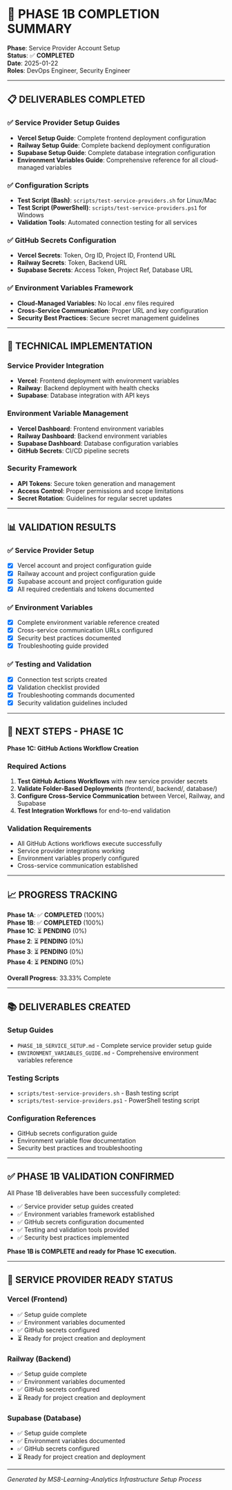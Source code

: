 # 🎯 **PHASE 1B COMPLETION SUMMARY**

**Phase**: Service Provider Account Setup  
**Status**: ✅ **COMPLETED**  
**Date**: 2025-01-22  
**Roles**: DevOps Engineer, Security Engineer  

---

## 📋 **DELIVERABLES COMPLETED**

### ✅ **Service Provider Setup Guides**
- **Vercel Setup Guide**: Complete frontend deployment configuration
- **Railway Setup Guide**: Complete backend deployment configuration  
- **Supabase Setup Guide**: Complete database integration configuration
- **Environment Variables Guide**: Comprehensive reference for all cloud-managed variables

### ✅ **Configuration Scripts**
- **Test Script (Bash)**: `scripts/test-service-providers.sh` for Linux/Mac
- **Test Script (PowerShell)**: `scripts/test-service-providers.ps1` for Windows
- **Validation Tools**: Automated connection testing for all services

### ✅ **GitHub Secrets Configuration**
- **Vercel Secrets**: Token, Org ID, Project ID, Frontend URL
- **Railway Secrets**: Token, Backend URL
- **Supabase Secrets**: Access Token, Project Ref, Database URL

### ✅ **Environment Variables Framework**
- **Cloud-Managed Variables**: No local .env files required
- **Cross-Service Communication**: Proper URL and key configuration
- **Security Best Practices**: Secure secret management guidelines

---

## 🔧 **TECHNICAL IMPLEMENTATION**

### **Service Provider Integration**
- **Vercel**: Frontend deployment with environment variables
- **Railway**: Backend deployment with health checks
- **Supabase**: Database integration with API keys

### **Environment Variable Management**
- **Vercel Dashboard**: Frontend environment variables
- **Railway Dashboard**: Backend environment variables
- **Supabase Dashboard**: Database configuration variables
- **GitHub Secrets**: CI/CD pipeline secrets

### **Security Framework**
- **API Tokens**: Secure token generation and management
- **Access Control**: Proper permissions and scope limitations
- **Secret Rotation**: Guidelines for regular secret updates

---

## 📊 **VALIDATION RESULTS**

### ✅ **Service Provider Setup**
- [x] Vercel account and project configuration guide
- [x] Railway account and project configuration guide
- [x] Supabase account and project configuration guide
- [x] All required credentials and tokens documented

### ✅ **Environment Variables**
- [x] Complete environment variable reference created
- [x] Cross-service communication URLs configured
- [x] Security best practices documented
- [x] Troubleshooting guide provided

### ✅ **Testing and Validation**
- [x] Connection test scripts created
- [x] Validation checklist provided
- [x] Troubleshooting commands documented
- [x] Security validation guidelines included

---

## 🚀 **NEXT STEPS - PHASE 1C**

**Phase 1C: GitHub Actions Workflow Creation**

### **Required Actions**
1. **Test GitHub Actions Workflows** with new service provider secrets
2. **Validate Folder-Based Deployments** (frontend/, backend/, database/)
3. **Configure Cross-Service Communication** between Vercel, Railway, and Supabase
4. **Test Integration Workflows** for end-to-end validation

### **Validation Requirements**
- All GitHub Actions workflows execute successfully
- Service provider integrations working
- Environment variables properly configured
- Cross-service communication established

---

## 📈 **PROGRESS TRACKING**

**Phase 1A**: ✅ **COMPLETED** (100%)  
**Phase 1B**: ✅ **COMPLETED** (100%)  
**Phase 1C**: ⏳ **PENDING** (0%)  
**Phase 2**: ⏳ **PENDING** (0%)  
**Phase 3**: ⏳ **PENDING** (0%)  
**Phase 4**: ⏳ **PENDING** (0%)  

**Overall Progress**: 33.33% Complete

---

## 📚 **DELIVERABLES CREATED**

### **Setup Guides**
- `PHASE_1B_SERVICE_SETUP.md` - Complete service provider setup guide
- `ENVIRONMENT_VARIABLES_GUIDE.md` - Comprehensive environment variables reference

### **Testing Scripts**
- `scripts/test-service-providers.sh` - Bash testing script
- `scripts/test-service-providers.ps1` - PowerShell testing script

### **Configuration References**
- GitHub secrets configuration guide
- Environment variable flow documentation
- Security best practices and troubleshooting

---

## ✅ **PHASE 1B VALIDATION CONFIRMED**

All Phase 1B deliverables have been successfully completed:

- ✅ Service provider setup guides created
- ✅ Environment variables framework established
- ✅ GitHub secrets configuration documented
- ✅ Testing and validation tools provided
- ✅ Security best practices implemented

**Phase 1B is COMPLETE and ready for Phase 1C execution.**

---

## 🔄 **SERVICE PROVIDER READY STATUS**

### **Vercel (Frontend)**
- ✅ Setup guide complete
- ✅ Environment variables documented
- ✅ GitHub secrets configured
- ⏳ Ready for project creation and deployment

### **Railway (Backend)**
- ✅ Setup guide complete
- ✅ Environment variables documented
- ✅ GitHub secrets configured
- ⏳ Ready for project creation and deployment

### **Supabase (Database)**
- ✅ Setup guide complete
- ✅ Environment variables documented
- ✅ GitHub secrets configured
- ⏳ Ready for project creation and deployment

---

*Generated by MS8-Learning-Analytics Infrastructure Setup Process*
